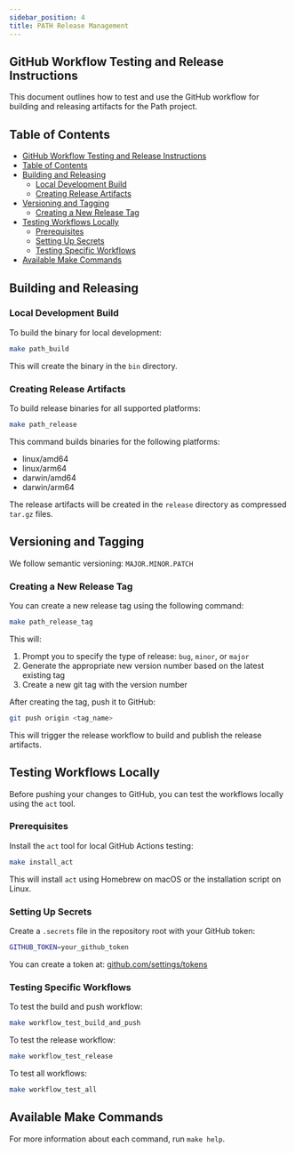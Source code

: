 ```yaml
---
sidebar_position: 4
title: PATH Release Management
---
```


## GitHub Workflow Testing and Release Instructions

This document outlines how to test and use the GitHub workflow for building and releasing artifacts for the Path project.

## Table of Contents

- [GitHub Workflow Testing and Release Instructions](#github-workflow-testing-and-release-instructions)
- [Table of Contents](#table-of-contents)
- [Building and Releasing](#building-and-releasing)
  - [Local Development Build](#local-development-build)
  - [Creating Release Artifacts](#creating-release-artifacts)
- [Versioning and Tagging](#versioning-and-tagging)
  - [Creating a New Release Tag](#creating-a-new-release-tag)
- [Testing Workflows Locally](#testing-workflows-locally)
  - [Prerequisites](#prerequisites)
  - [Setting Up Secrets](#setting-up-secrets)
  - [Testing Specific Workflows](#testing-specific-workflows)
- [Available Make Commands](#available-make-commands)

## Building and Releasing

### Local Development Build

To build the binary for local development:

```bash
make path_build
```

This will create the binary in the `bin` directory.

### Creating Release Artifacts

To build release binaries for all supported platforms:

```bash
make path_release
```

This command builds binaries for the following platforms:

- linux/amd64
- linux/arm64
- darwin/amd64
- darwin/arm64

The release artifacts will be created in the `release` directory as compressed `tar.gz` files.

## Versioning and Tagging

We follow semantic versioning: `MAJOR.MINOR.PATCH`

### Creating a New Release Tag

You can create a new release tag using the following command:

```bash
make path_release_tag
```

This will:

1. Prompt you to specify the type of release: `bug`, `minor`, or `major`
2. Generate the appropriate new version number based on the latest existing tag
3. Create a new git tag with the version number

After creating the tag, push it to GitHub:

```bash
git push origin <tag_name>
```

This will trigger the release workflow to build and publish the release artifacts.

## Testing Workflows Locally

Before pushing your changes to GitHub, you can test the workflows locally using the `act` tool.

### Prerequisites

Install the `act` tool for local GitHub Actions testing:

```bash
make install_act
```

This will install `act` using Homebrew on macOS or the installation script on Linux.

### Setting Up Secrets

Create a `.secrets` file in the repository root with your GitHub token:

```bash
GITHUB_TOKEN=your_github_token
```

You can create a token at: [github.com/settings/tokens](ttps://github.com/settings/tokens)

### Testing Specific Workflows

To test the build and push workflow:

```bash
make workflow_test_build_and_push
```

To test the release workflow:

```bash
make workflow_test_release
```

To test all workflows:

```bash
make workflow_test_all
```

## Available Make Commands

For more information about each command, run `make help`.
